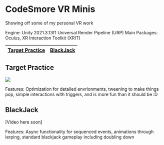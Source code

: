 # CodeSmore VR Minis
Showing off some of my personal VR work

Engine: Unity 2021.3.13f1
Universal Render Pipeline (URP)
Main Packages: Oculus, XR Interaction Toolkit (XRIT)


[Target Practice](#target-practice) | [BlackJack](#blackjack)
------------ | ------------- 

## Target Practice

![](https://github.com/CodeSmore/VR-Minis/blob/main/Gifs/TargetPracticeV4.gif)

Features: Optimization for detailed envrionments, tweening to make things pop, simple interactions with triggers, and is more fun than it should be :D

## BlackJack

[Video here soon]

Features: Async functionality for sequenced events, animations through lerping, standard blackjack gameplay including doubling down
